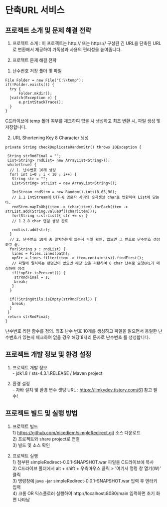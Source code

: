 # 단축URL 서비스
## 프로젝트 소개 및 문제 해결 전략
 1. 프로젝트 소개
 : 이 프로젝트는 http:// 또는 https:// 구성된 긴 URL을 단축된 URL로 변환해서 제공하여 가독성과 사용의 편리성을 높여줍니다.
  
 2. 프로젝트 문제 해결 전략  
  1) 난수번호 저장 폴더 및 파일
  ```
  File Folder = new File("C:\\temp");
  if(!Folder.exists()) {
	try {
		Folder.mkdir();
	}catch(Exception e) {
		e.printStackTrace();
	}
  }
  ```
  C드라이브에 temp 폴더 여부를 체크하여 없을 시 생성하고 최초 변환 시, 파일 생성 및 저장합니다.  
  
  2) URL Shortening Key 8 Character 생성
  ```
  private String checkDuplicateRandomStr() throws IOException {
   
   String strRndFinal = "";
   List<String> rndList= new ArrayList<String>();
   while(true) {
    // 1. 난수번호 10개 생성
    for( int i=0 ; i < 10 ; i++) {
     String str = "";
     List<String> strList = new ArrayList<String>();

     IntStream rndStrm = new Random().ints(8,65,90);
     // 1.1 IntStream에 UTF-8 영문자 사이의 숫자생성 char로 변환하여 List에 담는다.
     rndStrm.mapToObj(item -> (char)item).forEach(item -> strList.add(String.valueOf((char)item)));
     for(String s:strList){ str += s; }
     // 1.2 8 char 랜덤 생성 완료

     rndList.add(str);			
    }
    // 2. 난수번호 10개 중 일치하는게 있는지 파일 확인, 없으면 그 번호로 난수번호 생성하고 끝.
    for(String s : rndList) {
     lines = Files.lines(path);
     opStr = lines.filter(item -> item.contains(s)).findFirst();
     // 파일에 일치하는 랜덤값이 없으면 해당 값을 리턴하여 8 char 난수로 요청URL과 매칭하여 생성
     if(!opStr.isPresent()) {
      strRndFinal = s;
      break;
     }
    }

    if(!StringUtils.isEmpty(strRndFinal)) {
     break;
    }
   }
   return strRndFinal;
  }
  ```
  난수번호 리턴 함수를 정의. 최초 난수 번호 10개를 생성하고 파일을 읽으면서 동일한 난수번호가 있는지 체크하여 없을 경우 해당 8자리 문자로 난수번호
  를 생성합니다.  


## 프로젝트 개발 정보 및 환경 설정
  1. 프로젝트 개발 정보  
    - jdk1.8 / sts-4.3.1.RELEASE / Maven project
    
  2. 환경 설정  
    - 자바 설치 및 환경 변수 셋팅 URL : https://limkydev.tistory.com/61 참고 필수!


## 프로젝트 빌드 및 실행 방법
  1. 프로젝트 빌드  
    1) https://github.com/nicediem/simpleRedirect.git 소스 다운로드  
    2) 프로젝트와 share project로 연결  
    3) 빌드 및 소스 확인  
     
  2. 프로젝트 실행  
    1) 첨부된 simpleRedirect-0.0.1-SNAPSHOT.war 파일을 C드라이브에 복사  
    2) C드라이브 폴더에서 alt + shift + 우측마우스 클릭 > '여기서 명령 창 열기(W)' 클릭  
    3) 명령창에 java -jar simpleRedirect-0.0.1-SNAPSHOT.war 입력 후 엔터키 입력  
    4) 크롬 OR 익스플로러 실행하여 http://localhost:8080/main 입력하면 초기 화면 나타남  
 

